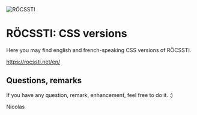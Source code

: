 <img src="https://rocssti.net/layout/images/rocssti_logo.png" alt="RÖCSSTI" />

# RÖCSSTI: CSS versions

Here you may find english and french-speaking CSS versions of RÖCSSTI.

https://rocssti.net/en/


## Questions, remarks

If you have any question, remark, enhancement, feel free to do it. :)


Nicolas
